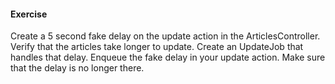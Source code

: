 #### Exercise

Create a 5 second fake delay on the update action in the ArticlesController.
Verify that the articles take longer to update.
Create an UpdateJob that handles that delay.
Enqueue the fake delay in your update action.
Make sure that the delay is no longer there.



